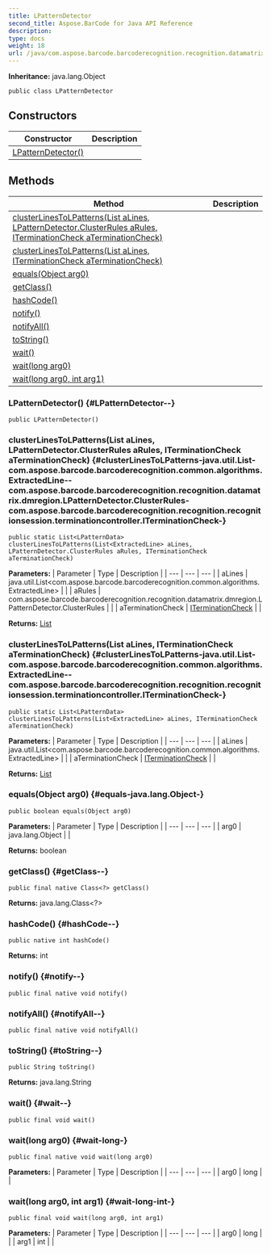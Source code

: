 ```yaml
---
title: LPatternDetector
second_title: Aspose.BarCode for Java API Reference
description: 
type: docs
weight: 18
url: /java/com.aspose.barcode.barcoderecognition.recognition.datamatrix.dmregion/lpatterndetector/
---
```

**Inheritance:**
java.lang.Object
```
public class LPatternDetector
```
## Constructors

| Constructor | Description |
| --- | --- |
| [LPatternDetector()](#LPatternDetector--) |  |
## Methods

| Method | Description |
| --- | --- |
| [clusterLinesToLPatterns(List<ExtractedLine> aLines, LPatternDetector.ClusterRules aRules, ITerminationCheck aTerminationCheck)](#clusterLinesToLPatterns-java.util.List-com.aspose.barcode.barcoderecognition.common.algorithms.ExtractedLine--com.aspose.barcode.barcoderecognition.recognition.datamatrix.dmregion.LPatternDetector.ClusterRules-com.aspose.barcode.barcoderecognition.recognition.recognitionsession.terminationcontroller.ITerminationCheck-) |  |
| [clusterLinesToLPatterns(List<ExtractedLine> aLines, ITerminationCheck aTerminationCheck)](#clusterLinesToLPatterns-java.util.List-com.aspose.barcode.barcoderecognition.common.algorithms.ExtractedLine--com.aspose.barcode.barcoderecognition.recognition.recognitionsession.terminationcontroller.ITerminationCheck-) |  |
| [equals(Object arg0)](#equals-java.lang.Object-) |  |
| [getClass()](#getClass--) |  |
| [hashCode()](#hashCode--) |  |
| [notify()](#notify--) |  |
| [notifyAll()](#notifyAll--) |  |
| [toString()](#toString--) |  |
| [wait()](#wait--) |  |
| [wait(long arg0)](#wait-long-) |  |
| [wait(long arg0, int arg1)](#wait-long-int-) |  |
### LPatternDetector() {#LPatternDetector--}
```
public LPatternDetector()
```


### clusterLinesToLPatterns(List<ExtractedLine> aLines, LPatternDetector.ClusterRules aRules, ITerminationCheck aTerminationCheck) {#clusterLinesToLPatterns-java.util.List-com.aspose.barcode.barcoderecognition.common.algorithms.ExtractedLine--com.aspose.barcode.barcoderecognition.recognition.datamatrix.dmregion.LPatternDetector.ClusterRules-com.aspose.barcode.barcoderecognition.recognition.recognitionsession.terminationcontroller.ITerminationCheck-}
```
public static List<LPatternData> clusterLinesToLPatterns(List<ExtractedLine> aLines, LPatternDetector.ClusterRules aRules, ITerminationCheck aTerminationCheck)
```




**Parameters:**
| Parameter | Type | Description |
| --- | --- | --- |
| aLines | java.util.List<com.aspose.barcode.barcoderecognition.common.algorithms.ExtractedLine> |  |
| aRules | com.aspose.barcode.barcoderecognition.recognition.datamatrix.dmregion.LPatternDetector.ClusterRules |  |
| aTerminationCheck | [ITerminationCheck](../../com.aspose.barcode.barcoderecognition.recognition.recognitionsession.terminationcontroller/iterminationcheck) |  |

**Returns:**
[List](../../java.util/list)
### clusterLinesToLPatterns(List<ExtractedLine> aLines, ITerminationCheck aTerminationCheck) {#clusterLinesToLPatterns-java.util.List-com.aspose.barcode.barcoderecognition.common.algorithms.ExtractedLine--com.aspose.barcode.barcoderecognition.recognition.recognitionsession.terminationcontroller.ITerminationCheck-}
```
public static List<LPatternData> clusterLinesToLPatterns(List<ExtractedLine> aLines, ITerminationCheck aTerminationCheck)
```




**Parameters:**
| Parameter | Type | Description |
| --- | --- | --- |
| aLines | java.util.List<com.aspose.barcode.barcoderecognition.common.algorithms.ExtractedLine> |  |
| aTerminationCheck | [ITerminationCheck](../../com.aspose.barcode.barcoderecognition.recognition.recognitionsession.terminationcontroller/iterminationcheck) |  |

**Returns:**
[List](../../java.util/list)
### equals(Object arg0) {#equals-java.lang.Object-}
```
public boolean equals(Object arg0)
```




**Parameters:**
| Parameter | Type | Description |
| --- | --- | --- |
| arg0 | java.lang.Object |  |

**Returns:**
boolean
### getClass() {#getClass--}
```
public final native Class<?> getClass()
```




**Returns:**
java.lang.Class<?>
### hashCode() {#hashCode--}
```
public native int hashCode()
```




**Returns:**
int
### notify() {#notify--}
```
public final native void notify()
```




### notifyAll() {#notifyAll--}
```
public final native void notifyAll()
```




### toString() {#toString--}
```
public String toString()
```




**Returns:**
java.lang.String
### wait() {#wait--}
```
public final void wait()
```




### wait(long arg0) {#wait-long-}
```
public final native void wait(long arg0)
```




**Parameters:**
| Parameter | Type | Description |
| --- | --- | --- |
| arg0 | long |  |

### wait(long arg0, int arg1) {#wait-long-int-}
```
public final void wait(long arg0, int arg1)
```




**Parameters:**
| Parameter | Type | Description |
| --- | --- | --- |
| arg0 | long |  |
| arg1 | int |  |

